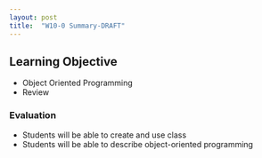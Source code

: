 ```yaml
---
layout: post
title:  "W10-0 Summary-DRAFT"
---
```


## Learning Objective
- Object Oriented Programming 
- Review 


### Evaluation 
- Students will be able to create and use class
- Students will be able to describe object-oriented programming



